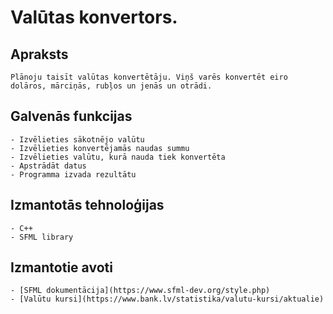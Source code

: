 # Valūtas konvertors.

## Apraksts
	Plānoju taisīt valūtas konvertētāju. Viņš varēs konvertēt eiro dolāros, mārciņās, rubļos un jenās un otrādi.
## Galvenās funkcijas
	- Izvēlieties sākotnējo valūtu	
	- Izvēlieties konvertējamās naudas summu
	- Izvēlieties valūtu, kurā nauda tiek konvertēta
	- Apstrādāt datus
	- Programma izvada rezultātu
## Izmantotās tehnoloģijas
	- C++
	- SFML library
## Izmantotie avoti
	- [SFML dokumentācija](https://www.sfml-dev.org/style.php)
	- [Valūtu kursi](https://www.bank.lv/statistika/valutu-kursi/aktualie)
